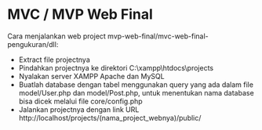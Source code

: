 # MVC / MVP Web Final

Cara menjalankan web project mvp-web-final/mvc-web-final-pengukuran/dll:
- Extract file projectnya
- Pindahkan projectnya ke direktori C:\xampp\htdocs\projects
- Nyalakan server XAMPP Apache dan MySQL
- Buatlah database dengan tabel menggunakan query yang ada dalam file model/User.php dan model/Post.php, untuk menentukan nama database bisa dicek melalui file core/config.php
- Jalankan projectnya dengan link URL http://localhost/projects/(nama_project_webnya)/public/
